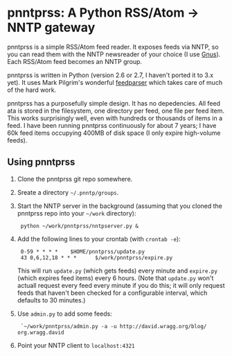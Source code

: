 # pnntprss: A Python RSS/Atom -> NNTP gateway

pnntprss is a simple RSS/Atom feed reader.  It exposes feeds via NNTP,
so you can read them with the NNTP newsreader of your choice (I use
[Gnus](http://gnus.org/)).  Each RSS/Atom feed becomes an NNTP group.

pnntprss is written in Python (version 2.6 or 2.7, I haven't ported it
to 3.x yet).  It uses Mark Pilgrim's wonderful
[feedparser](http://code.google.com/p/feedparser/) which takes care of
much of the hard work.

pnntprss has a purposefully simple design.  It has no depedencies.
All feed ata is stored in the filesystem, one directory per feed, one
file per feed item.  This works surprisingly well, even with hundreds
or thousands of items in a feed.  I have been running pnntprss
continuously for about 7 years; I have 60k feed items occupying 400MB
of disk space (I only expire high-volume feeds).

## Using pnntprss

1. Clone the pnntprss git repo somewhere.

2. Sreate a directory `~/.pnntp/groups`.

3. Start the NNTP server in the background (assuming that you cloned
   the pnntprss repo into your `~/work` directory):

        python ~/work/pnntprss/nntpserver.py &

4. Add the following lines to your crontab (with `crontab -e`):

        0-59 * * * *    $HOME/pnntprss/update.py
        43 0,6,12,18 * * *      $/work/pnntprss/expire.py

   This will run `update.py` (which gets feeds) every minute and
   `expire.py` (which expires feed items) every 6 hours. (Note that
   `update.py` won't actuall request every feed every minute if you do
   this; it will only request feeds that haven't been checked for a
   configurable interval, which defaults to 30 minutes.)

5. Use `admin.py` to add some feeds:

        `~/work/pnntprss/admin.py -a -u http://david.wragg.org/blog/ org.wragg.david

6. Point your NNTP client to `localhost:4321`
